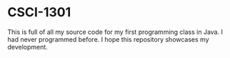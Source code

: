 # CSCI-1301
This is full of all my source code for my first programming class in Java. I had never programmed before. I hope this repository showcases my development.
